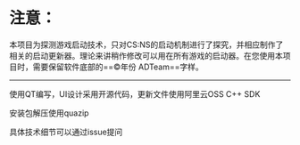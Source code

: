 # 注意：

本项目为探测游戏启动技术，只对CS:NS的启动机制进行了探究，并相应制作了相关的启动更新器。理论来讲稍作修改可以用在所有游戏的启动器。在您使用本项目时，需要保留软件底部的==©年份 ADTeam==字样。

-------
使用QT编写，UI设计采用开源代码，更新文件使用阿里云OSS C++ SDK

安装包解压使用quazip

具体技术细节可以通过issue提问
